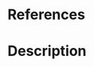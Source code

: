 # References
<!-- Any issues or pull requests relevant to this pull request -->


# Description
<!-- Describe what this request will change/fix and provide any details 
necessary for reviewers -->

